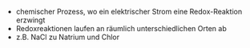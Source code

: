 - chemischer Prozess, wo ein elektrischer Strom eine Redox-Reaktion erzwingt 
- Redoxreaktionen laufen an räumlich unterschiedlichen Orten ab 
- z.B. NaCl zu Natrium und Chlor